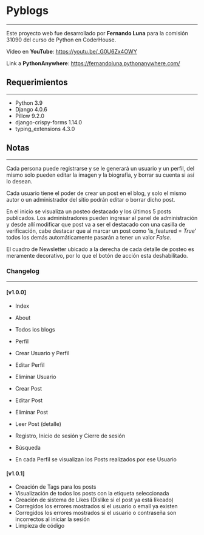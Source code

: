 # Pyblogs
***

Este proyecto web fue desarrollado por **Fernando Luna** para la comisión 31090 del curso de Python en CoderHouse.

Video en **YouTube**: https://youtu.be/_G0U6Zx4OWY

Link a **PythonAnywhere**: https://fernandoluna.pythonanywhere.com/

## Requerimientos
***
+ Python 3.9
+ Django 4.0.6
+ Pillow 9.2.0
+ django-crispy-forms 1.14.0
+ typing_extensions 4.3.0

## Notas
***
Cada persona puede registrarse y se le generará un usuario y un perfil, del mismo solo pueden editar la imagen y la biografía, y borrar su cuenta si así lo desean.

Cada usuario tiene el poder de crear un post en el blog, y solo el mismo autor o un administrador del sitio podrán editar o borrar dicho post.


En el inicio se visualiza un posteo destacado y los últimos 5 posts publicados. Los administradores pueden ingresar al panel de administración y desde allí modificar que post va a ser el destacado con una casilla de verificación, cabe destacar que al marcar un post como 'is_featured = *True*' todos los demás automáticamente pasarán a tener un valor *False*.

El cuadro de Newsletter ubicado a la derecha de cada detalle de posteo es meramente decorativo, por lo que el botón de acción esta deshabilitado. 


### Changelog
***
#### [v1.0.0]

+ Index
+ About
+ Todos los blogs
+ Perfil
+ Crear Usuario y Perfil
+ Editar Perfil
+ Eliminar Usuario
+ Crear Post
+ Editar Post
+ Eliminar Post
+ Leer Post (detalle)
+ Registro, Inicio de sesión y Cierre de sesión
+ Búsqueda 

+ En cada Perfil se visualizan los Posts realizados por ese Usuario



#### [v1.0.1]

+ Creación de Tags para los posts
+ Visualización de todos los posts con la etiqueta seleccionada
+ Creación de sistema de Likes (Dislike si el post ya está likeado)
+ Corregidos los errores mostrados si el usuario o email ya existen
+ Corregidos los errores mostrados si el usuario o contraseña son incorrectos al iniciar la sesión
+ Limpieza de código

